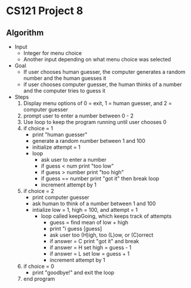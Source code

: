 # CS121 Project 8

## Algorithm
* Input
  * Integer for menu choice
  * Another input depending on what menu choice was selected
* Goal
  * If user chooses human guesser, the computer generates a random number and the human guesses it
  * if user chooses computer guesser, the human thinks of a number and the computer tries to guess it
* Steps
  1. Display menu options of 0 = exit, 1 = human guesser, and 2 = computer guesser
  2. prompt user to enter a number between 0 - 2
  3. Use loop to keep the program running until user chooses 0
  4. if choice = 1
     * print "human guesser"
     * generate a random number between 1 and 100
     * initialize attempt = 1
     * loop
       * ask user to enter a number
       * if guess < num print "too low"
       * if guess > number print "too high"
       * if guess == number print "got it" then break loop
       * increment attempt by 1
  5. if choice = 2
     * print computer guesser
     * ask human to think of a number between 1 and 100
     * intialize low = 1, high = 100, and attempt = 1
       * loop called keepGoing, which keeps track of attempts
         * guess = find mean of low + high
         * print "i guess [guess]
         * ask user too (H)igh, too (L)ow, or (C)orrect
         * if answer = C print "got it" and break
         * if answer = H set high = guess - 1
         * if answer = L set low = guess + 1
         * increment attempt by 1
    6. if choice = 0
       * print "goodbye!" and exit the loop
    7. end program
      
